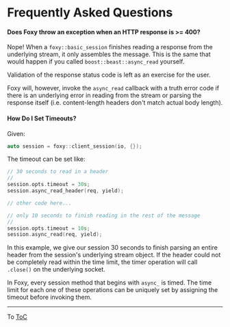 # Frequently Asked Questions

#### Does Foxy throw an exception when an HTTP response is >= 400?

Nope! When a `foxy::basic_session` finishes reading a response from the underlying stream, it only
assembles the message. This is the same that would happen if you called `boost::beast::async_read`
yourself.

Validation of the response status code is left as an exercise for the user.

Foxy will, however, invoke the `async_read` callback with a truth error code if there is an
underlying error in reading from the stream or parsing the response itself (i.e. content-length
headers don't match actual body length).

#### How Do I Set Timeouts?

Given:

```c++
auto session = foxy::client_session(io, {});
```

The timeout can be set like:

```c++
// 30 seconds to read in a header
//
session.opts.timeout = 30s;
session.async_read_header(req, yield);

// other code here...

// only 10 seconds to finish reading in the rest of the message
//
session.opts.timeout = 10s;
session.async_read(req, yield);
```

In this example, we give our session 30 seconds to finish parsing an entire header from the
session's underlying stream object. If the header could not be completely read within the time
limit, the timer operation will call `.close()` on the underlying socket.

In Foxy, every session method that begins with `async_` is timed. The time limit for each one of
these operations can be uniquely set by assigning the timeout before invoking them.

---

To [ToC](./index.md#Table-of-Contents)
